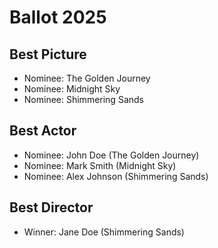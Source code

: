 # Ballot 2025

## Best Picture
- Nominee: The Golden Journey
- Nominee: Midnight Sky
- Nominee: Shimmering Sands

## Best Actor
- Nominee: John Doe (The Golden Journey)
- Nominee: Mark Smith (Midnight Sky)
- Nominee: Alex Johnson (Shimmering Sands)

## Best Director
- Winner: Jane Doe (Shimmering Sands)